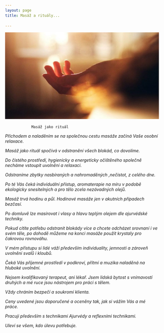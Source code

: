 ```yaml
---
layout: page
title: Masáž a rituály...

---
```

![](/uploads/shamanic-soul-retrieval.l-1024x576.jpg)

                Masáž jako rituál

_Příchodem a naladěním se na společnou cestu masáže začíná Vaše osobní relaxace._

_Masáž jako rituál spočívá v odstranění všech blokád, co dovolíme._

_Do čistého prostředí, hygienicky a energeticky očištěného společně necháme vstoupit uvolnění a relaxaci._

_Odstraníme zbytky nasbíraných a nahromaděných ,nečistot, z celého dne._

_Po té Vás čeká individuální přístup, aromaterapie na míru v podobě ekologicky snesitelných a pro tělo zcela nezávadných olejů._

_Masáž trvá hodinu a půl. Hodinové masáže jen v akutních případech bezčasí._

_Po domluvě lze masírovat i vlasy a hlavu teplým olejem dle ajurvédské techniky._

_Pokud cítíte potřebu odstranit blokády více a chcete odcházet srovnaní i ve svém těle, po dohodě můžeme na konci masáže použít krystaly pro čakrovou rovnováhu._

_V mém přístupu si lidé váží především individuality, jemnosti a zároveň uvolnění svalů i kloubů._

_Čeká Vás příjemné prostředí v podkroví, přítmí a muzika naladěná na hluboké uvolnění._

_Nejsem kvalifikovaný terapeut, ani lékař. Jsem lidská bytost s vnímavostí druhých a mé ruce jsou nástrojem pro práci s tělem._

_Vždy chráním bezpečí a soukromí klienta._

_Ceny uvedené jsou doporučené a oceněny tak, jak si vážím Vás a mé práce._

_Pracuji především s technikami Ajurvédy a reflexními technikami._

_Uleví se všem, kdo úlevu potřebuje._